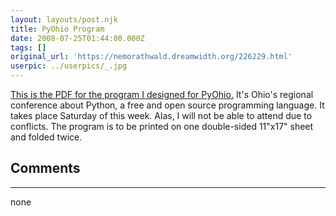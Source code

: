 ```yaml
---
layout: layouts/post.njk
title: PyOhio Program
date: 2008-07-25T01:44:00.000Z
tags: []
original_url: 'https://nemorathwald.dreamwidth.org/226229.html'
userpic: ../userpics/_.jpg
---
```

[This is the PDF for the program I designed for PyOhio.](http://drop.io/PyOhioProgram) It's Ohio's regional conference about Python, a free and open source programming language. It takes place Saturday of this week. Alas, I will not be able to attend due to conflicts. The program is to be printed on one double-sided 11"x17" sheet and folded twice.

## Comments

---

none
